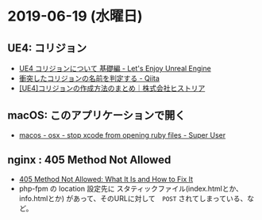 # 2019-06-19 (水曜日)

## UE4: コリジョン

- [UE4 コリジョンについて 基礎編 - Let's Enjoy Unreal Engine](http://unrealengine.hatenablog.com/entry/2014/07/10/231035)
- [衝突したコリジョンの名前を判定する - Qiita](https://qiita.com/gansaibow/items/a6481e6c2af5c647eda4)
- [[UE4]コリジョンの作成方法のまとめ｜株式会社ヒストリア](http://historia.co.jp/archives/10622/)

## macOS: このアプリケーションで開く

- [macos - osx - stop xcode from opening ruby files - Super User](https://superuser.com/questions/578552/osx-stop-xcode-from-opening-ruby-files)


## nginx : 405 Method Not Allowed

- [405 Method Not Allowed: What It Is and How to Fix It](https://airbrake.io/blog/http-errors/405-method-not-allowed)
- php-fpm の location 設定先に スタティックファイル(index.htmlとか、 info.htmlとか) があって、そのURLに対して　`POST` されてしまっている、など。
